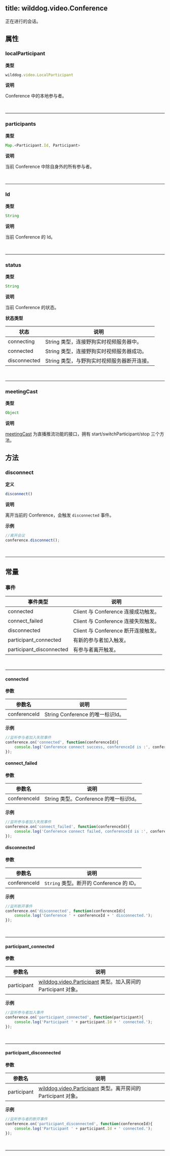 ﻿
title: wilddog.video.Conference
---

正在进行的会话。

## 属性

### localParticipant

**类型**

```js
wilddog.video.LocalParticipant
```

**说明**

Conference 中的本地参与者。

</br>

---

### participants

**类型**

```js
Map.<Participant.Id, Participant>
```

**说明**

当前 Conference 中除自身外的所有参与者。

</br>

---

### Id

**类型**

```js
String
```

**说明**

当前 Conference 的 Id。

</br>

---

### status

**类型**

```js
String
```

**说明**

当前 Conference 的状态。

**状态类型**

| 状态 | 说明 |
|---|---|
| connecting | String 类型，连接野狗实时视频服务器中。|
| connected | String 类型，连接野狗实时视频服务器成功。|
| disconnected | String 类型，与野狗实时视频服务器断开连接。|

</br>

---

### meetingCast

**类型**

```js
Object
```

**说明**

[meetingCast](/api/video/web/meetingCast.html) 为直播推流功能的接口，拥有 start/switchParticipant/stop 三个方法。

## 方法

### disconnect

**定义**

```js
disconnect()
```

**说明**

离开当前的 Conference，会触发 `disconnected` 事件。

**示例**

```js
//离开会议
conference.disconnect();
```

</br>

---

## 常量

### 事件

| 事件类型 | 说明                            |
| -------- | ------------------------------- |
| connected | Client 与 Conference 连接成功触发。 |
| connect_failed | Client 与 Conference 连接失败触发。|
| disconnected | Client 与 Conference 断开连接触发。 |
| participant_connected | 有新的参与者加入触发。 |
| participant_disconnected | 有参与者离开触发。 |

</br>

---

#### connected

**参数**

| 参数名 | 说明 |
|---|---|
| conferenceId | String Conference 的唯一标识Id。|

**示例**

```js
//监听参与者加入失败事件
conference.on('connected', function(conferenceId){
    console.log('Conference connect success, conferenceId is :', conferenceId);
});
```

#### connect_failed

**参数**

| 参数名 | 说明 |
|---|---|
| conferenceId | String 类型。Conference 的唯一标识Id。|

**示例**

```js
//监听参与者加入失败事件
conference.on('connect_failed', function(conferenceId){
    console.log('Conference connect failed, conferenceId is :', conferenceId);
});
```

#### disconnected

**参数**

| 参数名 | 说明 |
|---|---|
| conferenceId | `String` 类型。断开的 Conference 的 ID。|

**示例**

```js
//监听断开事件
conference.on('disconnected', function(conferenceId){
    console.log('Conference ' + conferenceId + ' disconnected.');
});
```

</br>

---

#### participant_connected

**参数**

| 参数名 | 说明 |
|---|---|
| participant | [wilddog.video.Participant](/api/video/web/participant.html) 类型。加入房间的 Participant 对象。|

**示例**

```js
//监听参与者加入事件
conference.on('participant_connected', function(participant){
    console.log('Participant ' + participant.Id + ' connected.');
});
```

</br>

---

#### participant_disconnected

**参数**

| 参数名 | 说明 |
|---|---|
| participant | [wilddog.video.Participant](/api/video/web/participant.html) 类型。离开房间的 Participant 对象。|

**示例**

```js
//监听参与者的断开事件
conference.on('participant_disconnected', function(conferenceId){
    console.log('Participant ' + participant.Id + ' connected.');
});
```

</br>

---
